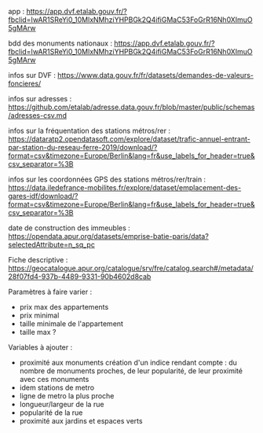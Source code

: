 app : https://app.dvf.etalab.gouv.fr/?fbclid=IwAR1SReYi0_10MlxNMhziYHPBGk2Q4ifiGMaC53FoGrR16Nh0XImuO5gMArw

bdd des monuments nationaux : https://app.dvf.etalab.gouv.fr/?fbclid=IwAR1SReYi0_10MlxNMhziYHPBGk2Q4ifiGMaC53FoGrR16Nh0XImuO5gMArw

infos sur DVF : https://www.data.gouv.fr/fr/datasets/demandes-de-valeurs-foncieres/

infos sur adresses : https://github.com/etalab/adresse.data.gouv.fr/blob/master/public/schemas/adresses-csv.md

infos sur la fréquentation des stations métros/rer : https://dataratp2.opendatasoft.com/explore/dataset/trafic-annuel-entrant-par-station-du-reseau-ferre-2019/download/?format=csv&timezone=Europe/Berlin&lang=fr&use_labels_for_header=true&csv_separator=%3B

infos sur les coordonnées GPS des stations métros/rer/train : https://data.iledefrance-mobilites.fr/explore/dataset/emplacement-des-gares-idf/download/?format=csv&timezone=Europe/Berlin&lang=fr&use_labels_for_header=true&csv_separator=%3B

date de construction des immeubles : https://opendata.apur.org/datasets/emprise-batie-paris/data?selectedAttribute=n_sq_pc

Fiche descriptive : https://geocatalogue.apur.org/catalogue/srv/fre/catalog.search#/metadata/28f07fd4-937b-4489-9331-90b4602d8cab




Paramètres à faire varier :
- prix max des appartements
- prix minimal
- taille minimale de l'appartement
- taille max ?

Variables à ajouter : 

- proximité aux monuments
    création d'un indice rendant compte : du nombre de monuments proches, de leur popularité, de leur proximité avec ces monuments
- idem stations de metro
- ligne de metro la plus proche
- longueur/largeur de la rue
- popularité de la rue
- proximité aux jardins et espaces verts



